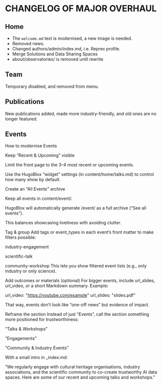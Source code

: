 # CHANGELOG OF MAJOR OVERHAUL

## Home

- The `welcome.md` text is modernised, a new image is needed.
- Removed news.
- Changed authors/admin/index.md, i.e. Reprex profile.
- Merge Solutions and Data Sharing Spaces
- about/observatories/ is removed until rewrite

## Team

Temporary disabled, and removed from menu.

## Publications

New publications added, made more industry-friendly, and old ones are no longer featured.

## Events

How to modernise Events

Keep “Recent & Upcoming” visible

Limit the front page to the 3–4 most recent or upcoming events.

Use the HugoBlox “widget” settings (in content/home/talks.md) to control how many show by default.

Create an “All Events” archive

Keep all events in content/event/.

HugoBlox will automatically generate /event/ as a full archive (“See all events”).

This balances showcasing liveliness with avoiding clutter.

Tag & group
Add tags or event_types in each event’s front matter to make filters possible:

industry-engagement

scientific-talk

community-workshop
This lets you show filtered event lists (e.g., only industry or only science).

Add outcomes or materials (optional)
For bigger events, include url_slides, url_video, or a short Markdown summary.
Example:

url_video: "https://youtube.com/example"
url_slides: "slides.pdf"


That way, events don’t look like “one-off news” but evidence of impact.

Reframe the section
Instead of just “Events”, call the section something more positioned for trustworthiness:

“Talks & Workshops”

“Engagements”

“Community & Industry Events”

With a small intro in _index.md:

“We regularly engage with cultural heritage organisations, industry associations, and the scientific community to co-create trustworthy AI data spaces. Here are some of our recent and upcoming talks and workshops.”
